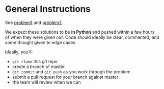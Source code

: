 # General Instructions

See [problem1](problem1/) and [problem2](problem2/).

We expect these solutions to be **in Python** and pushed within a few hours of when they were given out. Code should ideally be clear, commented, and _some_ thought given to edge cases. 

Ideally, you'll:

* `git clone` this git repo
* create a branch of master
* `git commit` and `git push` as you work through the problem 
* submit a pull request for your branch against master
* the team will review when we can
